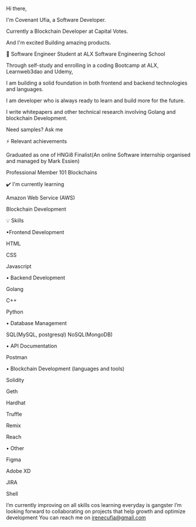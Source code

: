 Hi there,

I'm Covenant Ufia, a Software Developer.

Currently a Blockchain Developer at Capital Votes. 

And I'm excited Building amazing products.

💎 Software Engineer Student at ALX Software Engineering School


Through self-study and enrolling in a coding Bootcamp at ALX, Learnweb3dao and Udemy, 

I am building a solid foundation in both frontend and backend technologies and languages.

I am developer who is always ready to learn and build more for the future.

I write whitepapers and other technical research involving Golang and blockchain Development.

Need samples? Ask me

⚡ Relevant achievements

Graduated as one of HNGi8 Finalist(An online Software internship organised and managed by Mark Essien) 

Professional Member 101 Blockchains

✔️ I'm currently learning 

Amazon Web Service (AWS)

Blockchain Development 



💡 Skills
 
•Frontend Development

HTML

CSS 

Javascript

• Backend Development

Golang 

C++ 

Python

• Database Management

SQL(MySQL, postgresql) 
NoSQL(MongoDB)


• API Documentation

Postman

• Blockchain Development (languages and tools)

Solidity

Geth

Hardhat

Truffle

Remix

Reach

• Other

Figma

Adobe XD

JIRA

Shell
 
I’m currently improving on all skills cos learning everyday is gangster
I’m looking forward to collaborating on projects that help growth and optimize development
You can reach me on irenecufia@gmail.com

<!---
UfiairENE/UfiairENE is a ✨ special ✨ repository because its `README.md` (this file) appears on your GitHub profile.
You can click the Preview link to take a look at your changes.
--->
